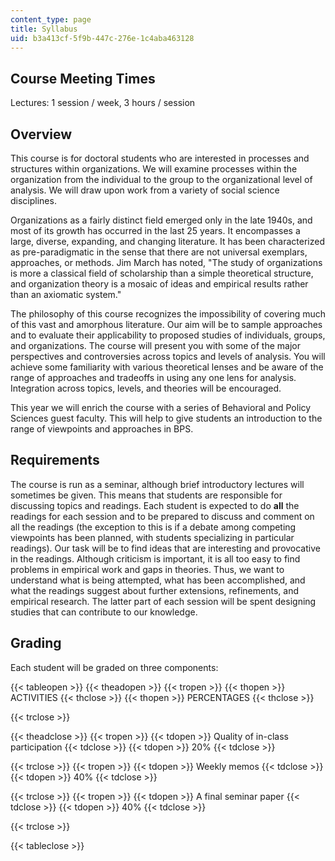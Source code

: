 ```yaml
---
content_type: page
title: Syllabus
uid: b3a413cf-5f9b-447c-276e-1c4aba463128
---
```


Course Meeting Times
--------------------

Lectures: 1 session / week, 3 hours / session

Overview
--------

This course is for doctoral students who are interested in processes and structures within organizations. We will examine processes within the organization from the individual to the group to the organizational level of analysis. We will draw upon work from a variety of social science disciplines.

Organizations as a fairly distinct field emerged only in the late 1940s, and most of its growth has occurred in the last 25 years. It encompasses a large, diverse, expanding, and changing literature. It has been characterized as pre-paradigmatic in the sense that there are not universal exemplars, approaches, or methods. Jim March has noted, "The study of organizations is more a classical field of scholarship than a simple theoretical structure, and organization theory is a mosaic of ideas and empirical results rather than an axiomatic system."

The philosophy of this course recognizes the impossibility of covering much of this vast and amorphous literature. Our aim will be to sample approaches and to evaluate their applicability to proposed studies of individuals, groups, and organizations. The course will present you with some of the major perspectives and controversies across topics and levels of analysis. You will achieve some familiarity with various theoretical lenses and be aware of the range of approaches and tradeoffs in using any one lens for analysis. Integration across topics, levels, and theories will be encouraged.

This year we will enrich the course with a series of Behavioral and Policy Sciences guest faculty. This will help to give students an introduction to the range of viewpoints and approaches in BPS.

Requirements
------------

The course is run as a seminar, although brief introductory lectures will sometimes be given. This means that students are responsible for discussing topics and readings. Each student is expected to do **all** the readings for each session and to be prepared to discuss and comment on all the readings (the exception to this is if a debate among competing viewpoints has been planned, with students specializing in particular readings). Our task will be to find ideas that are interesting and provocative in the readings. Although criticism is important, it is all too easy to find problems in empirical work and gaps in theories. Thus, we want to understand what is being attempted, what has been accomplished, and what the readings suggest about further extensions, refinements, and empirical research. The latter part of each session will be spent designing studies that can contribute to our knowledge.

Grading
-------

Each student will be graded on three components:

{{< tableopen >}}
{{< theadopen >}}
{{< tropen >}}
{{< thopen >}}
ACTIVITIES
{{< thclose >}}
{{< thopen >}}
PERCENTAGES
{{< thclose >}}

{{< trclose >}}

{{< theadclose >}}
{{< tropen >}}
{{< tdopen >}}
Quality of in-class participation
{{< tdclose >}}
{{< tdopen >}}
20%
{{< tdclose >}}

{{< trclose >}}
{{< tropen >}}
{{< tdopen >}}
Weekly memos
{{< tdclose >}}
{{< tdopen >}}
40%
{{< tdclose >}}

{{< trclose >}}
{{< tropen >}}
{{< tdopen >}}
A final seminar paper
{{< tdclose >}}
{{< tdopen >}}
40%
{{< tdclose >}}

{{< trclose >}}

{{< tableclose >}}